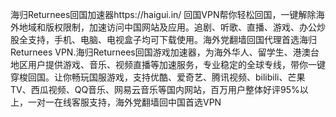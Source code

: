 海归Returnees回国加速器https://haigui.in/  回国VPN帮你轻松回国，一键解除海外地域和版权限制，加速访问中国网站及应用。追剧、听歌、直播、游戏、办公炒股全支持，手机、电脑、电视盒子均可下载使用。海外党翻墙回国代理首选海归Returnees VPN.海归Returnees回国游戏加速器，为海外华人、留学生、港澳台地区用户提供游戏、音乐、视频直播等加速服务，专业稳定的全球专线，带你一键穿梭回国。让你畅玩国服游戏，支持优酷、爱奇艺、腾讯视频、bilibili、芒果TV、西瓜视频、QQ音乐、网易云音乐等国内网站，百万用户整体好评95%以上，一对一在线客服支持，海外党翻墙回中国首选VPN
